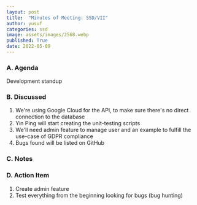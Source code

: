 ```yaml
---
layout: post
title:  "Minutes of Meeting: SSD/VII"
author: yusuf
categories: ssd
image: assets/images/2568.webp
published: True
date: 2022-05-09
---
```


### A. Agenda

Development standup

### B. Discussed

1. We're using Google Cloud for the API, to make sure there's no direct connection to the database
2. Yin Ping will start creating the unit-testing scripts
3. We'll need admin feature to manage user and an example to fulfill the use-case of GDPR compliance
4. Bugs found will be listed on GitHub

### C. Notes

### D. Action Item

1. Create admin feature
2. Test everything from the beginning looking for bugs (bug hunting)
